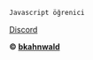 ```js
Javascript öğrenici
```

<!DOCTYPE html>
<html>
<body>

[Discord](https://discord.gg/FJyAQQSJUp)

</body>
</html>

**© [bkahnwald](https://github.com/bkahnwald)**
